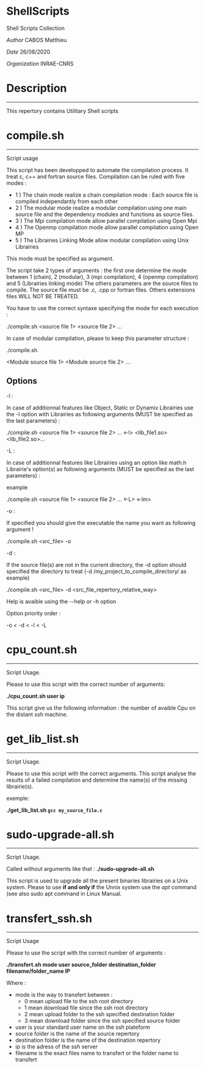 # ShellScripts
Shell Scripts Collection

*Author* CABOS Matthieu

*Date*   26/08/2020

*Organization* INRAE-CNRS

# Description
-------------

This repertory contains Utilitary Shell scripts

# compile.sh
------------

Script usage

This script has been developped to automate the compilation process.
It treat c, c++ and fortran source files. Compilation can be ruled with five modes :

* 1 ) The chain mode realize a chain compilation mode : Each source file is 
compiled independantly from each other
* 2 ) The modular mode realize a modular compilation using one main source file 
and the dependency modules and functions as source files.
* 3 ) The Mpi compilation mode allow parallel compilation using Open Mpi
* 4 ) The Openmp compilation mode allow parallel compilation using Open MP
* 5 ) The Librairies Linking Mode allow modular compilation using Unix Librairies

This mode must be specified as argument.

The script take 2 types of arguments : the first one determine the mode between 
1 (chain),  2 (modular), 3 (mpi compilation), 4 (openmp compilation) and 5 (Librairies linking mode)
The others parameters are the source files to compile.
The source file must be .c, .cpp or fortran files. 
Others extensions files WILL NOT BE TREATED.

You have to use the correct syntaxe specifying the mode for each execution :

./compile.sh <mode> <source file 1> <source file 2> ... <source file n>

In case of modular compilation, please to keep this parameter structure :

./compile.sh <mode> <Main source file> <Module source file 1> <Module source file 2> ...

Options
-------

-l :

In case of additionnal features like Object, Static or Dynamix Librairies use the -l option with
Librairies as following arguments (MUST be specified as the last parameters) :

./compile.sh <mode> <source file 1> <source file 2> ... <source file n> <-l> <lib_file1.so> <lib_file2.so>... 

-L : 

In case of additionnal features like Librairies using an option like math.h
Librairie's option(s) as following arguments (MUST be specified as the last parameters) :

example

./compile.sh <mode> <source file 1> <source file 2> ... <source file n> <-L> <-lm>

-o : 

If specified you should give the executable the name you want as following argument !

./compile.sh <mode> <src_file> -o <executable name>

-d :

If the source file(s) are not in the current directory, the -d option should specified the directory to 
treat (-d /my_project_to_compile_directory/ as example)

./compile.sh <mode> <src_file> -d <src_file_repertory_relative_way>
	
 Help is avaible using the --help or -h option
 
 Option priority order :
  
 -o < -d < -l < -L
 
 # cpu_count.sh
 --------------
 
 Script Usage.
 
 Please to use this script with the correct number of arguments:
 
 **./cpu_count.sh user ip**
 
 This script give us the following information : the number of avaible Cpu on the distant ssh machine.
 
 # get_lib_list.sh
 -----------------
 
 Script Usage.
 
 
Please to use this script with the correct arguments.
This script analyse the results of a failed compilation and determine the name(s) of the missing librairie(s).

exemple:

**./get_lib_list.sh `gcc my_source_file.c`**

# sudo-upgrade-all.sh
---------------------

Script Usage.

Called without arguments like that : **./sudo-upgrade-all.sh**

This script is used to upgrade all the present binaries librairies on a Unix system.
Please to use **if and only if** the Unnix system use the *apt* command (see also sudo apt command in Linux Manual.

 # transfert_ssh.sh
 ------------------
 
 Script Usage
 
 Please to use the script with the correct number of arguments :
 
**./transfert.sh mode user source_folder destination_folder filename/folder_name IP**

Where :

* mode is the way to transfert between :
	* 0 mean upload file to the ssh root directory
	* 1 mean download file since the ssh root directory
	* 2 mean upload folder to the ssh specified destination folder
	* 3 mean download folder since the ssh specified source folder
* user is your standard user name on the ssh plateform
* source folder is the name of the source repertory
* destination folder is the name of the destination repertory
* ip is the adress of the ssh server
* filename is the exact files name to transfert or the folder name to transfert
